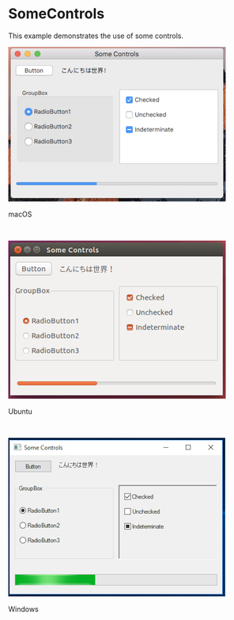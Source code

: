 # SomeControls
This example demonstrates the use of some controls.
<BR>

![GitHub Logo](../../../Documentations/Images/Examples/Forms/SomeControlsM.png)
<p align="left">macOS</p>
<BR>

![GitHub Logo](../../../Documentations/Images/Examples/Forms/SomeControlsU.png)
<p align="left">Ubuntu</p>
<BR>

![GitHub Logo](../../../Documentations/Images/Examples/Forms/SomeControlsW.png)
<p align="left">Windows</p>
<BR>
